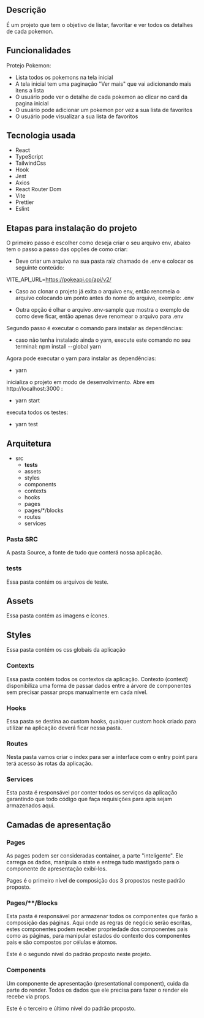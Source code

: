 ## Descrição

É um projeto que tem o objetivo de listar, favoritar e ver todos os detalhes de cada pokemon.

## Funcionalidades

Protejo Pokemon:

- Lista todos os pokemons na tela inicial
- A tela inicial tem uma paginação "Ver mais" que vai adicionando mais itens a lista
- O usuário pode ver o detalhe de cada pokemon ao clicar no card da pagina inicial
- O usuário pode adicionar um pokemon por vez a sua lista de favoritos
- O usuário pode visualizar a sua lista de favoritos

## Tecnologia usada

- React
- TypeScript
- TailwindCss
- Hook
- Jest
- Axios
- React Router Dom
- Vite
- Prettier
- Eslint

## Etapas para instalação do projeto

O primeiro passo é escolher como deseja criar o seu arquivo env, abaixo tem o passo a passo das opções de como criar:

- Deve criar um arquivo na sua pasta raiz chamado de .env e colocar os seguinte conteúdo:

VITE_API_URL=https://pokeapi.co/api/v2/

- Caso ao clonar o projeto já exita o arquivo env, então renomeia o arquivo colocando um ponto antes do nome do arquivo, exemplo: .env

- Outra opção é olhar o arquivo .env-sample que mostra o exemplo de como deve ficar, então apenas deve renomear o arquivo para .env

Segundo passo é executar o comando para instalar as dependências:

- caso não tenha instalado ainda o yarn, execute este comando no seu terminal: npm install --global yarn

Agora pode executar o yarn para instalar as dependências:

- yarn

inicializa o projeto em modo de desenvolvimento. Abre em http://localhost:3000 :

- yarn start

executa todos os testes:

- yarn test

## Arquitetura

- src
  - **tests**
  - assets
  - styles
  - components
  - contexts
  - hooks
  - pages
  - pages/\*/blocks
  - routes
  - services

### Pasta SRC

A pasta Source, a fonte de tudo que conterá nossa aplicação.

### **tests**

Essa pasta contém os arquivos de teste.

## Assets

Essa pasta contém as imagens e ícones.

## Styles

Essa pasta contém os css globais da aplicação

### Contexts

Essa pasta contém todos os contextos da aplicação. Contexto (context) disponibiliza uma forma de passar dados entre a árvore de componentes sem precisar passar props manualmente em cada nível.

### Hooks

Essa pasta se destina ao custom hooks, qualquer custom hook criado para utilizar na aplicação deverá ficar nessa pasta.

### Routes

Nesta pasta vamos criar o index para ser a interface com o entry point para terá acesso às rotas da aplicação.

### Services

Esta pasta é responsável por conter todos os serviços da aplicação garantindo que todo código que faça requisições para apis sejam armazenados aqui.

## Camadas de apresentação

### Pages

As pages podem ser consideradas container, a parte "inteligente". Ele carrega os dados, manipula o state e entrega tudo mastigado para o componente de apresentação exibí-los.

Pages é o primeiro nível de composição dos 3 propostos neste padrão proposto.

### Pages/\*\*/Blocks

Esta pasta é responsável por armazenar todos os componentes que farão a composição das páginas. Aqui onde as regras de negócio serão escritas, estes componentes podem receber propriedade dos componentes pais como as páginas, para manipular estados do contexto dos componentes pais e são compostos por células e átomos.

Este é o segundo nível do padrão proposto neste projeto.

### Components

Um componente de apresentação (presentational component), cuida da parte do render. Todos os dados que ele precisa para fazer o render ele recebe via props.

Este é o terceiro e último nível do padrão proposto.
